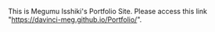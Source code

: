 This is Megumu Isshiki's Portfolio Site.
Please access this link "https://davinci-meg.github.io/Portfolio/".